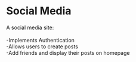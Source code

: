 # Social Media

A social media site:</br>
</br>
-Implements Authentication</br>
-Allows users to create posts</br>
-Add friends and display their posts on homepage</br>
